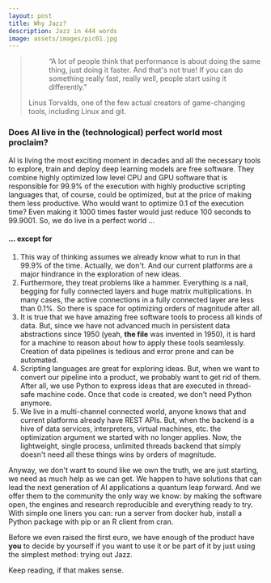 ```yaml
---
layout: post
title: Why Jazz?
description: Jazz in 444 words
image: assets/images/pic01.jpg
---
```

<blockquote>
<dl>
	<dd>
		<p>“A lot of people think that performance is about doing the same thing, just doing it faster. And that's not true! If you can do something really fast, really well, people start using it differently."</p>
	</dd>
	<dt>Linus Torvalds, one of the few actual creators of game-changing tools, including Linux and git.</dt>
</dl></blockquote>


<h3>Does AI live in the (technological) perfect world most proclaim?</h3>

AI is living the most exciting moment in decades and all the necessary tools to explore, train and deploy deep learning models are free software. They combine highly optimized low level CPU and GPU software that is responsible for 99.9% of the execution with highly productive scripting languages that, of course,  could be optimized, but at the price of making them less productive. Who would want to optimize 0.1 of the execution time? Even making it 1000 times faster would just reduce 100 seconds to 99.9001. So, we do live in a perfect world ...

 
<h4>... except for</h4>
<ol>
	<li>This way of thinking assumes we already know what to run in that 99.9% of the time. Actually, we don't. And our current platforms are a major hindrance in the exploration of new ideas.</li>
	<li>Furthermore, they treat problems like a hammer. Everything is a nail, begging for fully connected layers and huge matrix multiplications. In many cases, the active connections in a fully connected layer are less than 0.1%. So there is space for optimizing orders of magnitude after all.</li>
	<li>It is true that we have amazing free software tools to process all kinds of data. But, since we have not advanced much in persistent data abstractions since 1950 (yeah, <b>the file</b> was invented in 1950), it is hard for a machine to reason about how to apply these tools seamlessly. Creation of data pipelines is tedious and error prone and can be automated.</li>
	<li>Scripting languages are great for exploring ideas. But, when we want to convert our pipeline into a product, we probably want to get rid of them. After all, we use Python to express ideas that are executed in thread-safe machine code. Once that code is created, we don't need Python anymore.</li>
	<li>We live in a multi-channel connected world, anyone knows that and current platforms already have REST APIs. But, when the backend is a hive of data services, interpreters, virtual machines, etc. the optimization argument we started with no longer applies. Now, the lightweight, single process, unlimited threads backend that simply doesn't need all these things wins by orders of magnitude.</li>
</ol>

Anyway, we don't want to sound like we own the truth, we are just starting, we need as much help as we can get. We happen to have solutions that can lead the next generation of AI applications a quantum leap forward. And we offer them to the community the only way we know: by making the software open, the engines and research reproducible and everything ready to try. With simple one liners you can: run a server from docker hub, install a Python package with pip or an R client from cran.

Before we even raised the first euro, we have enough of the product have <b>you</b> to decide by yourself if you want to use it or be part of it by just using the simplest method: trying out Jazz.

Keep reading, if that makes sense.
